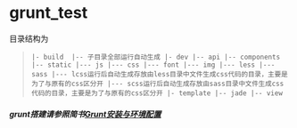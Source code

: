 # grunt_test
目录结构为
>`
|- build 
  |-- 子目录全部运行自动生成
|- dev
  |-- api
  |-- components
  |-- static
    |--- js
    |--- css
    |--- font
    |--- img
    |--- less
    |--- sass
    |--- lcss运行后自动生成存放由less目录中文件生成css代码的目录，主要是为了与原有的css区分开
    |--- scss运行后自动生成存放由sass目录中文件生成css代码的目录，主要是为了与原有的css区分开
  |- template
    |-- jade
    |-- view
`

##### grunt搭建请参照简书[Grunt安装与环境配置](http://www.jianshu.com/p/a339f2dc3823)
